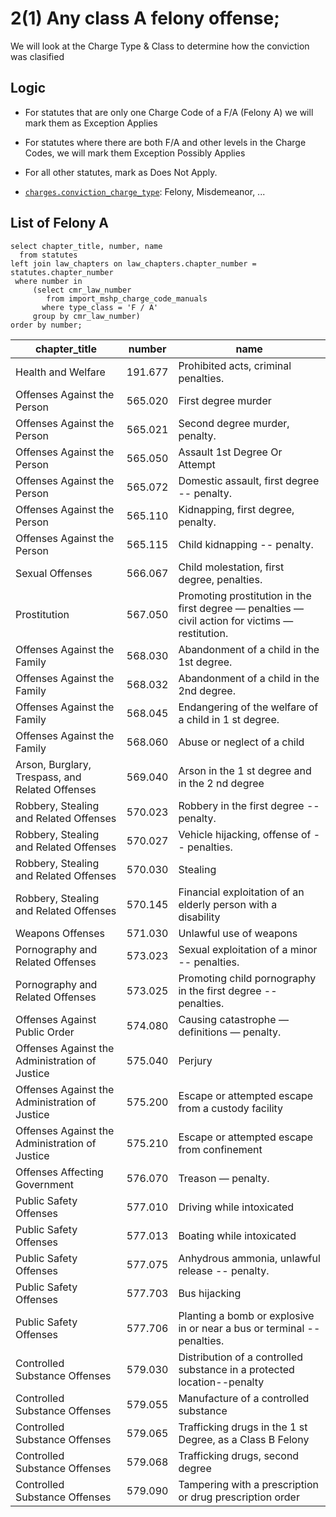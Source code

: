 # 2(1)  Any class A felony offense;

We will look at the Charge Type & Class to determine how the conviction was clasified

## Logic
* For statutes that are only one Charge Code of a F/A (Felony A) we will mark them as Exception Applies
* For statutes where there are both F/A and other levels in the Charge Codes, we will mark them Exception Possibly Applies
* For all other statutes, mark as Does Not Apply.


* [`charges.conviction_charge_type`](https://github.com/codeforkansascity/clear-my-record-law-codification/tree/main/database-elements): Felony, Misdemeanor, ...

## List of Felony A

```
select chapter_title, number, name
  from statutes 
left join law_chapters on law_chapters.chapter_number = statutes.chapter_number
 where number in
     (select cmr_law_number
        from import_mshp_charge_code_manuals 
       where type_class = 'F / A'
     group by cmr_law_number) 
order by number;
```

| chapter_title                                   | number  | name                                                                                                   |
| ----------------------------------------------- | ------- | ------------------------------------------------------------------------------------------------------ |
| Health and Welfare                              | 191.677 | Prohibited acts, criminal penalties.                                                                   |
| Offenses Against the Person                     | 565.020 | First degree murder                                                                                    |
| Offenses Against the Person                     | 565.021 | Second degree murder, penalty.                                                                         |
| Offenses Against the Person                     | 565.050 | Assault 1st Degree Or Attempt                                                                          |
| Offenses Against the Person                     | 565.072 | Domestic assault, first degree -- penalty.                                                             |
| Offenses Against the Person                     | 565.110 | Kidnapping, first degree, penalty.                                                                     |
| Offenses Against the Person                     | 565.115 | Child kidnapping -- penalty.                                                                           |
| Sexual Offenses                                 | 566.067 | Child molestation, first degree, penalties.                                                            |
| Prostitution                                    | 567.050 | Promoting prostitution in the first degree — penalties — civil action for victims — restitution.       |
| Offenses Against the Family                     | 568.030 | Abandonment of a child in the 1st  degree.                                                             |
| Offenses Against the Family                     | 568.032 | Abandonment of a child in the 2nd  degree.                                                             |
| Offenses Against the Family                     | 568.045 | Endangering of the welfare of a child in 1 st  degree.                                                 |
| Offenses Against the Family                     | 568.060 | Abuse or neglect of a child                                                                            |
| Arson, Burglary, Trespass, and Related Offenses | 569.040 | Arson in the 1 st  degree and in the 2 nd  degree                                                      |
| Robbery, Stealing and Related Offenses          | 570.023 | Robbery in the first degree -- penalty.                                                                |
| Robbery, Stealing and Related Offenses          | 570.027 | Vehicle hijacking, offense of -- penalties.                                                            |
| Robbery, Stealing and Related Offenses          | 570.030 | Stealing                                                                                               |
| Robbery, Stealing and Related Offenses          | 570.145 | Financial exploitation of an elderly person with a disability                                          |
| Weapons Offenses                                | 571.030 | Unlawful use of weapons                                                                                |
| Pornography and Related Offenses                | 573.023 | Sexual exploitation of a minor -- penalties.                                                           |
| Pornography and Related Offenses                | 573.025 | Promoting child pornography in the first degree -- penalties.                                          |
| Offenses Against Public Order                   | 574.080 | Causing catastrophe — definitions — penalty.                                                           |
| Offenses Against the Administration of Justice  | 575.040 | Perjury                                                                                                |
| Offenses Against the Administration of Justice  | 575.200 | Escape or attempted escape from a custody facility                                                     |
| Offenses Against the Administration of Justice  | 575.210 | Escape or attempted escape from confinement                                                            |
| Offenses Affecting Government                   | 576.070 | Treason — penalty.                                                                                     |
| Public Safety Offenses                          | 577.010 | Driving while intoxicated                                                                              |
| Public Safety Offenses                          | 577.013 | Boating while intoxicated                                                                              |
| Public Safety Offenses                          | 577.075 | Anhydrous ammonia, unlawful release -- penalty.                                                        |
| Public Safety Offenses                          | 577.703 | Bus hijacking                                                                                          |
| Public Safety Offenses                          | 577.706 | Planting a bomb or explosive in or near a bus or terminal -- penalties.                                |
| Controlled Substance Offenses                   | 579.030 | Distribution of a controlled substance in a protected location--penalty                                |
| Controlled Substance Offenses                   | 579.055 | Manufacture of a controlled substance                                                                  |
| Controlled Substance Offenses                   | 579.065 | Trafficking drugs in the 1 st  Degree, as a Class B Felony                                             |
| Controlled Substance Offenses                   | 579.068 | Trafficking drugs, second degree                                                                       |
| Controlled Substance Offenses                   | 579.090 | Tampering with a prescription or drug prescription order                                               |
